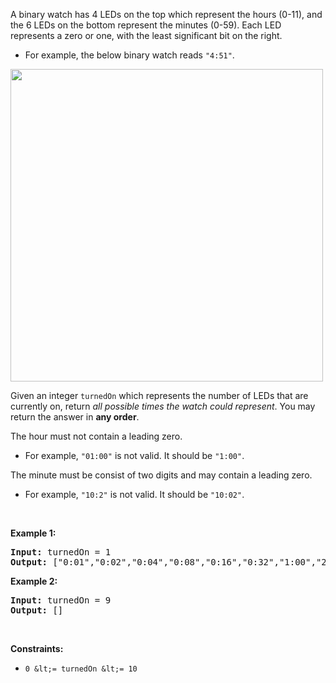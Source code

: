 A binary watch has 4 LEDs on the top which represent the hours (0-11), and the 6 LEDs on the bottom represent the minutes (0-59). Each LED represents a zero or one, with the least significant bit on the right.

*   For example, the below binary watch reads `` "4:51" ``.

<img alt="" src="https://assets.leetcode.com/uploads/2021/04/08/binarywatch.jpg" style="width: 500px; height: 500px;"/>

Given an integer `` turnedOn `` which represents the number of LEDs that are currently on, return _all possible times the watch could represent_. You may return the answer in __any order__.

The hour must not contain a leading zero.

*   For example, `` "01:00" `` is not valid. It should be `` "1:00" ``.

The minute must be consist of two digits and may contain a leading zero.

*   For example, `` "10:2" `` is not valid. It should be `` "10:02" ``.

&nbsp;

__Example 1:__

<pre><strong>Input:</strong> turnedOn = 1
<strong>Output:</strong> ["0:01","0:02","0:04","0:08","0:16","0:32","1:00","2:00","4:00","8:00"]
</pre>

__Example 2:__

<pre><strong>Input:</strong> turnedOn = 9
<strong>Output:</strong> []
</pre>

&nbsp;

__Constraints:__

*   `` 0 &lt;= turnedOn &lt;= 10 ``